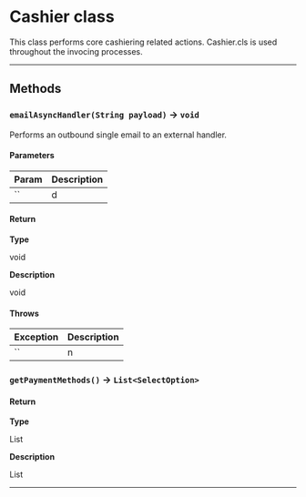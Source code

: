 # Cashier class

This class performs core cashiering related actions.  Cashier.cls is used throughout the invocing processes.

---
## Methods
### `emailAsyncHandler(String payload)` → `void`

Performs an outbound single email to an external handler.

#### Parameters
|Param|Description|
|-----|-----------|
|`` | d |

#### Return

**Type**

void

**Description**

void

#### Throws
|Exception|Description|
|---------|-----------|
|`` | n |

### `getPaymentMethods()` → `List<SelectOption>`
#### Return

**Type**

List<SelectOption>

**Description**

List<SelectOption>

---
